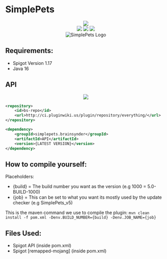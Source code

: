 # SimplePets
<div align="center">
  <img src="https://pluginwiki.us/version/buildnumber.svg"></br>
  <img src="https://ci.pluginwiki.us/job/SimplePets/badge/icon?subject=Master (outdated)"> 
  <img src="https://ci.pluginwiki.us/job/SimplePets-Experimental/badge/icon?subject=Experimental (1.15->1.16.5)"> 
  <img src="https://ci.pluginwiki.us/job/SimplePets_v5/badge/icon?subject=v5%20Recode (1.17)"></br>
  <img src="https://i.imgur.com/60pNn41.jpg" alt="SimplePets Logo">
</div>

## Requirements:
- Spigot Version 1.17
- Java 16

## API
<div align="center">
    <img src="https://pluginwiki.us/version/buildversion.svg"><br>
</div>

```xml
<repository>
    <id>bs-repo</id>
    <url>http://ci.pluginwiki.us/plugin/repository/everything/</url>
</repository>

<dependency>
    <groupId>simplepets.brainsynder</groupId>
    <artifactId>API</artifactId>
    <version>{LATEST VERSION}</version>
</dependency>
```

## How to compile yourself:
Placeholders:
- {build} = The build number you want as the version (e.g 1000 = 5.0-BUILD-1000)
- {job} = This can be set to what you want its mostly used by the update checker (e.g SimplePets_v5)

This is the maven command we use to compile the plugin: 
`mvn clean install -f pom.xml -Denv.BUILD_NUMBER={build} -Denv.JOB_NAME={job}`

## Files Used:
- Spigot API (inside pom.xml)
- Spigot [remapped-mojang] (inside pom.xml)

